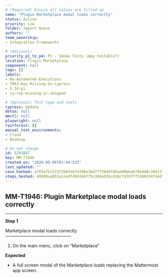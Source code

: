 ```yaml
---
# (Required) Ensure all values are filled up
name: "Plugin Marketplace modal loads correctly"
status: Active
priority: Low
folder: Import Queue
authors: ""
team_ownership: 
- Integration Frameworks

# (Optional)
priority_p1_to_p4: P1 - Smoke Tests (App testable?)
location: Plugin Marketplace
component: null
tags: []
labels: 
- No-Automated-Executions
- TM4J-Key-Missing-In-Cypress
- 5.34-p1
- cy-rep-missing-or-skipped

# (Optional) Test type and tools
cypress: Update
detox: null
mmctl: null
playwright: null
rainforest: []
manual_test_environments: 
- Cloud
- Desktop

# Do not change
id: 5293887
key: MM-T1946
created_on: "2020-05-06T01:44:52Z"
last_updated: ""
case_hashed: e703e7b1523f2b8fe67439be3bb7ff504dfd6aa96bbe670ad98c30e11736f668d4564e22b197b31ab7b753ecefe99372
steps_hashed: 40b99aa851acea8fd6926b779c268a93bcd1bcf43977f5300d34f44d71b146694a897196f07cd0df515d047d561bfba4
---
```


<!-- (Auto-generated) Based on frontmatter's "key" and "name" -->

## MM-T1946: Plugin Marketplace modal loads correctly

---

**Step 1**

Marketplace modal loads correctly\
———————————————

1. On the main menu, click on “Marketplace”

**Expected**

- A full screen modal of the Marketplace loads replacing the Mattermost app screen.

